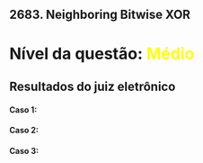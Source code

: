 ## 2683. Neighboring Bitwise XOR



# Nível da questão:  <span style="color: yellow;">Médio</span>

## Resultados do juiz eletrônico



#### Caso 1:


#### Caso 2:


#### Caso 3:



